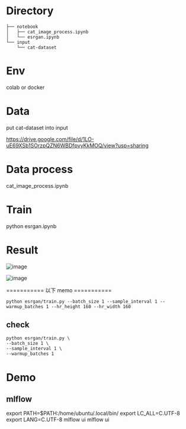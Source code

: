 # Directory

```
├── notebook
│   ├── cat_image_process.ipynb
│   └── esrgan.ipynb
└── input
    └── cat-dataset
```

# Env

colab or docker

# Data

put cat-dataset into input

https://drive.google.com/file/d/1LO-uE69XSb1SOrzpQZN6WBDfpvyKkMOQ/view?usp=sharing

# Data process

cat_image_process.ipynb

# Train

python esrgan.ipynb

# Result

![image](https://user-images.githubusercontent.com/34574033/82692272-6749ae00-9c9a-11ea-96ae-e157b1cabef9.png)

![image](https://user-images.githubusercontent.com/34574033/82693130-e8ee0b80-9c9b-11ea-98f6-c75812f5902d.png)


=========== 以下 memo ===========

```
python esrgan/train.py --batch_size 1 --sample_interval 1 --warmup_batches 1 --hr_height 160 --hr_width 160
```

## check
```
python esrgan/train.py \
--batch_size 1 \
--sample_interval 1 \
--warmup_batches 1
```

# Demo

## mlflow
export PATH=$PATH:/home/ubuntu/.local/bin/ export LC_ALL=C.UTF-8 export LANG=C.UTF-8 mlflow ui
mlflow ui
